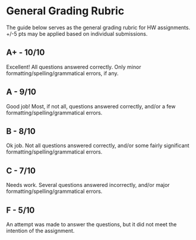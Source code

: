 # General Grading Rubric

The guide below serves as the general grading rubric for HW assignments. +/-5 pts may be applied based on individual submissions.

## A+ - 10/10

Excellent! All questions answered correctly. Only minor formatting/spelling/grammatical errors, if any.

## A - 9/10

Good job! Most, if not all, questions answered correctly, and/or a few formatting/spelling/grammatical errors.

## B - 8/10

Ok job. Not all questions answered correctly, and/or some fairly significant formatting/spelling/grammatical errors.

## C - 7/10

Needs work. Several questions answered incorrectly, and/or major formatting/spelling/grammatical errors.

## F - 5/10

An attempt was made to answer the questions, but it did not meet the intention of the assignment. 
